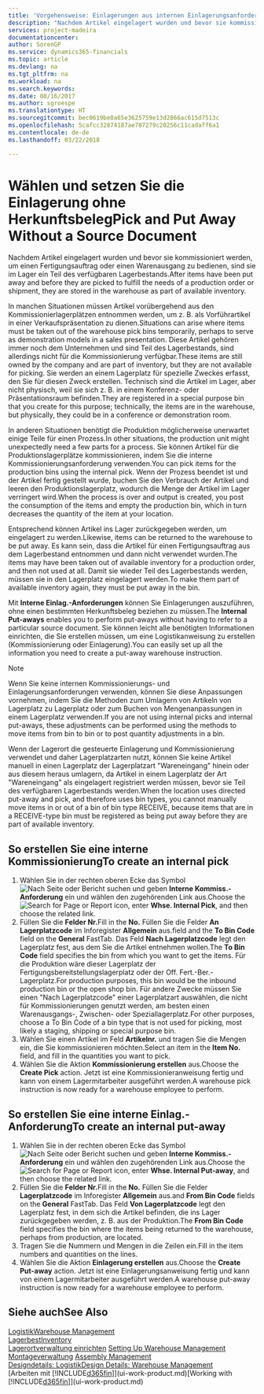 ```yaml
---
title: 'Vorgehensweise: Einlagerungen aus internen Einlagerungsanforderungen erstellen | Microsoft Docs'
description: "Nachdem Artikel eingelagert wurden und bevor sie kommissioniert werden, um einen Fertigungsauftrag oder einen Warenausgang zu bedienen, sind sie im Lager ein Teil des verfügbaren Lagerbestands."
services: project-madeira
documentationcenter: 
author: SorenGP
ms.service: dynamics365-financials
ms.topic: article
ms.devlang: na
ms.tgt_pltfrm: na
ms.workload: na
ms.search.keywords: 
ms.date: 08/16/2017
ms.author: sgroespe
ms.translationtype: HT
ms.sourcegitcommit: bec0619be0a65e3625759e13d2866ac615d7513c
ms.openlocfilehash: 5cafcc32874187ae787279c20256c11cadaff6a1
ms.contentlocale: de-de
ms.lasthandoff: 03/22/2018

---
```

# <a name="pick-and-put-away-without-a-source-document"></a><span data-ttu-id="8210c-103">Wählen und setzen Sie die Einlagerung ohne Herkunftsbeleg</span><span class="sxs-lookup"><span data-stu-id="8210c-103">Pick and Put Away Without a Source Document</span></span>
<span data-ttu-id="8210c-104">Nachdem Artikel eingelagert wurden und bevor sie kommissioniert werden, um einen Fertigungsauftrag oder einen Warenausgang zu bedienen, sind sie im Lager ein Teil des verfügbaren Lagerbestands.</span><span class="sxs-lookup"><span data-stu-id="8210c-104">After items have been put away and before they are picked to fulfill the needs of a production order or shipment, they are stored in the warehouse as part of available inventory.</span></span>  

<span data-ttu-id="8210c-105">In manchen Situationen müssen Artikel vorübergehend aus den Kommissionierlagerplätzen entnommen werden, um z. B. als Vorführartikel in einer Verkaufspräsentation zu dienen.</span><span class="sxs-lookup"><span data-stu-id="8210c-105">Situations can arise where items must be taken out of the warehouse pick bins temporarily, perhaps to serve as demonstration models in a sales presentation.</span></span> <span data-ttu-id="8210c-106">Diese Artikel gehören immer noch dem Unternehmen und sind Teil des Lagerbestands, sind allerdings nicht für die Kommissionierung verfügbar.</span><span class="sxs-lookup"><span data-stu-id="8210c-106">These items are still owned by the company and are part of inventory, but they are not available for picking.</span></span> <span data-ttu-id="8210c-107">Sie werden an einem Lagerplatz für spezielle Zweckes erfasst, den Sie für diesen Zweck erstellen. Technisch sind die Artikel im Lager, aber nicht physisch, weil sie sich z. B. in einem Konferenz- oder Präsentationsraum befinden.</span><span class="sxs-lookup"><span data-stu-id="8210c-107">They are registered in a special purpose bin that you create for this purpose; technically, the items are in the warehouse, but physically, they could be in a conference or demonstration room.</span></span>  

<span data-ttu-id="8210c-108">In anderen Situationen benötigt die Produktion möglicherweise unerwartet einige Teile für einen Prozess.</span><span class="sxs-lookup"><span data-stu-id="8210c-108">In other situations, the production unit might unexpectedly need a few parts for a process.</span></span> <span data-ttu-id="8210c-109">Sie können Artikel für die Produktionslagerplätze kommissionieren, indem Sie die interne Kommissionierungsanforderung verwenden.</span><span class="sxs-lookup"><span data-stu-id="8210c-109">You can pick items for the production bins using the internal pick.</span></span> <span data-ttu-id="8210c-110">Wenn der Prozess beendet ist und der Artikel fertig gestellt wurde, buchen Sie den Verbrauch der Artikel und leeren den Produktionslagerplatz, wodurch die Menge der Artikel im Lager verringert wird.</span><span class="sxs-lookup"><span data-stu-id="8210c-110">When the process is over and output is created, you post the consumption of the items and empty the production bin, which in turn decreases the quantity of the item at your location.</span></span>  

<span data-ttu-id="8210c-111">Entsprechend können Artikel ins Lager zurückgegeben werden, um eingelagert zu werden.</span><span class="sxs-lookup"><span data-stu-id="8210c-111">Likewise, items can be returned to the warehouse to be put away.</span></span> <span data-ttu-id="8210c-112">Es kann sein, dass die Artikel für einen Fertigungsauftrag aus dem Lagerbestand entnommen und dann nicht verwendet wurden.</span><span class="sxs-lookup"><span data-stu-id="8210c-112">The items may have been taken out of available inventory for a production order, and then not used at all.</span></span> <span data-ttu-id="8210c-113">Damit sie wieder Teil des Lagerbestands werden, müssen sie in den Lagerplatz eingelagert werden.</span><span class="sxs-lookup"><span data-stu-id="8210c-113">To make them part of available inventory again, they must be put away in the bin.</span></span>  

<span data-ttu-id="8210c-114">Mit **Interne Einlag.-Anforderungen** können Sie Einlagerungen auszuführen, ohne einen bestimmten Herkunftsbeleg beziehen zu müssen.</span><span class="sxs-lookup"><span data-stu-id="8210c-114">The **Internal Put-aways** enables you to perform put-aways without having to refer to a particular source document.</span></span> <span data-ttu-id="8210c-115">Sie können leicht alle benötigten Informationen einrichten, die Sie erstellen müssen, um eine Logistikanweisung zu erstellen (Kommissionierung oder Einlagerung).</span><span class="sxs-lookup"><span data-stu-id="8210c-115">You can easily set up all the information you need to create a put-away warehouse instruction.</span></span>  

> [!NOTE]  
>  <span data-ttu-id="8210c-116">Wenn Sie keine internen Kommissionierungs- und Einlagerungsanforderungen verwenden, können Sie diese Anpassungen vornehmen, indem Sie die Methoden zum Umlagern von Artikeln von Lagerplatz zu Lagerplatz oder zum Buchen von Mengenanpassungen in einem Lagerplatz verwenden.</span><span class="sxs-lookup"><span data-stu-id="8210c-116">If you are not using internal picks and internal put-aways, these adjustments can be performed using the methods to move items from bin to bin or to post quantity adjustments in a bin.</span></span>  
>   
>  <span data-ttu-id="8210c-117">Wenn der Lagerort die gesteuerte Einlagerung und Kommissionierung verwendet und daher Lagerplatzarten nutzt, können Sie keine Artikel manuell in einen Lagerplatz der Lagerplatzart "Wareneingang" hinein oder aus diesem heraus umlagern, da Artikel in einem Lagerplatz der Art "Wareneingang" als eingelagert registriert werden müssen, bevor sie Teil des verfügbaren Lagerbestands werden.</span><span class="sxs-lookup"><span data-stu-id="8210c-117">When the location uses directed put-away and pick, and therefore uses bin types, you cannot manually move items in or out of a bin of bin type RECEIVE, because items that are in a RECEIVE-type bin must be registered as being put away before they are part of available inventory.</span></span>  

## <a name="to-create-an-internal-pick"></a><span data-ttu-id="8210c-118">So erstellen Sie eine interne Kommissionierung</span><span class="sxs-lookup"><span data-stu-id="8210c-118">To create an internal pick</span></span>  
1.  <span data-ttu-id="8210c-119">Wählen Sie in der rechten oberen Ecke das Symbol ![Nach Seite oder Bericht suchen](media/ui-search/search_small.png "Nach Seite oder Bericht suchen") und geben **Interne Kommiss.-Anforderung** ein und wählen den zugehörenden Link aus.</span><span class="sxs-lookup"><span data-stu-id="8210c-119">Choose the ![Search for Page or Report](media/ui-search/search_small.png "Search for Page or Report icon") icon, enter **Whse. Internal Pick**, and then choose the related link.</span></span>  
2.  <span data-ttu-id="8210c-120">Füllen Sie die **Felder Nr.**</span><span class="sxs-lookup"><span data-stu-id="8210c-120">Fill in the **No.**</span></span> <span data-ttu-id="8210c-121">Füllen Sie die Felder **An Lagerplatzcode** im Inforegister **Allgemein** aus.</span><span class="sxs-lookup"><span data-stu-id="8210c-121">field and the **To Bin Code** field on the **General** FastTab.</span></span> <span data-ttu-id="8210c-122">Das Feld **Nach Lagerplatzcode** legt den Lagerplatz fest, aus dem Sie die Artikel entnehmen wollen.</span><span class="sxs-lookup"><span data-stu-id="8210c-122">The **To Bin Code** field specifies the bin from which you want to get the items.</span></span> <span data-ttu-id="8210c-123">Für die Produktion wäre dieser Lagerplatz der Fertigungsbereitstellungslagerplatz oder der Off. Fert.-Ber.-Lagerplatz.</span><span class="sxs-lookup"><span data-stu-id="8210c-123">For production purposes, this bin would be the inbound production bin or the open shop bin.</span></span> <span data-ttu-id="8210c-124">Für andere Zwecke müssen Sie einen "Nach Lagerplatzcode" einer Lagerplatzart auswählen, die nicht für Kommissionierungen genutzt werden, am besten einen Warenausgangs-, Zwischen- oder Speziallagerplatz.</span><span class="sxs-lookup"><span data-stu-id="8210c-124">For other purposes, choose a To Bin Code of a bin type that is not used for picking, most likely a staging, shipping or special purpose bin.</span></span>  
3.  <span data-ttu-id="8210c-125">Wählen Sie einen Artikel im Feld **Artikelnr.** und tragen Sie die Mengen ein, die Sie kommissionieren möchten.</span><span class="sxs-lookup"><span data-stu-id="8210c-125">Select an item in the **Item No.** field, and fill in the quantities you want to pick.</span></span>  
4. <span data-ttu-id="8210c-126">Wählen Sie die Aktion **Kommissionierung erstellen** aus.</span><span class="sxs-lookup"><span data-stu-id="8210c-126">Choose the **Create Pick** action.</span></span> <span data-ttu-id="8210c-127">Jetzt ist eine Kommissionieranweisung fertig und kann von einem Lagermitarbeiter ausgeführt werden.</span><span class="sxs-lookup"><span data-stu-id="8210c-127">A warehouse pick instruction is now ready for a warehouse employee to perform.</span></span>  

## <a name="to-create-an-internal-put-away"></a><span data-ttu-id="8210c-128">So erstellen Sie eine interne Einlag.-Anforderung</span><span class="sxs-lookup"><span data-stu-id="8210c-128">To create an internal put-away</span></span>  
1.  <span data-ttu-id="8210c-129">Wählen Sie in der rechten oberen Ecke das Symbol ![Nach Seite oder Bericht suchen](media/ui-search/search_small.png "Nach Seite oder Bericht suchen") und geben **Interne Kommiss.-Anforderung** ein und wählen den zugehörenden Link aus.</span><span class="sxs-lookup"><span data-stu-id="8210c-129">Choose the ![Search for Page or Report](media/ui-search/search_small.png "Search for Page or Report icon") icon, enter **Whse. Internal Put-away**, and then choose the related link.</span></span>  
2.  <span data-ttu-id="8210c-130">Füllen Sie die **Felder Nr.**</span><span class="sxs-lookup"><span data-stu-id="8210c-130">Fill in the **No.**</span></span> <span data-ttu-id="8210c-131">Füllen Sie die Felder **Lagerplatzcode** im Inforegister **Allgemein** aus.</span><span class="sxs-lookup"><span data-stu-id="8210c-131">and **From Bin Code** fields on the **General** FastTab.</span></span> <span data-ttu-id="8210c-132">Das Feld **Von Lagerplatzcode** legt den Lagerplatz fest, in dem sich die Artikel befinden, die ins Lager zurückgegeben werden, z. B. aus der Produktion.</span><span class="sxs-lookup"><span data-stu-id="8210c-132">The **From Bin Code** field specifies the bin where the items being returned to the warehouse, perhaps from production, are located.</span></span>  
3.  <span data-ttu-id="8210c-133">Tragen Sie die Nummern und Mengen in die Zeilen ein.</span><span class="sxs-lookup"><span data-stu-id="8210c-133">Fill in the item numbers and quantities on the lines.</span></span>  
4.  <span data-ttu-id="8210c-134">Wählen Sie die Aktion **Einlagerung erstellen** aus.</span><span class="sxs-lookup"><span data-stu-id="8210c-134">Choose the **Create Put-away** action.</span></span> <span data-ttu-id="8210c-135">Jetzt ist eine Einlagerungsanweisung fertig und kann von einem Lagermitarbeiter ausgeführt werden.</span><span class="sxs-lookup"><span data-stu-id="8210c-135">A warehouse put-away instruction is now ready for a warehouse employee to perform.</span></span>  

## <a name="see-also"></a><span data-ttu-id="8210c-136">Siehe auch</span><span class="sxs-lookup"><span data-stu-id="8210c-136">See Also</span></span>  
[<span data-ttu-id="8210c-137">Logistik</span><span class="sxs-lookup"><span data-stu-id="8210c-137">Warehouse Management</span></span>](warehouse-manage-warehouse.md)  
[<span data-ttu-id="8210c-138">Lagerbest</span><span class="sxs-lookup"><span data-stu-id="8210c-138">Inventory</span></span>](inventory-manage-inventory.md)  
<span data-ttu-id="8210c-139">[Lagerortverwaltung einrichten](warehouse-setup-warehouse.md)   </span><span class="sxs-lookup"><span data-stu-id="8210c-139">[Setting Up Warehouse Management](warehouse-setup-warehouse.md)   </span></span>  
<span data-ttu-id="8210c-140">[Montageverwaltung](assembly-assemble-items.md)  </span><span class="sxs-lookup"><span data-stu-id="8210c-140">[Assembly Management](assembly-assemble-items.md)  </span></span>  
[<span data-ttu-id="8210c-141">Designdetails: Logistik</span><span class="sxs-lookup"><span data-stu-id="8210c-141">Design Details: Warehouse Management</span></span>](design-details-warehouse-management.md)  
<span data-ttu-id="8210c-142">[Arbeiten mit [!INCLUDE[d365fin](includes/d365fin_md.md)]](ui-work-product.md)</span><span class="sxs-lookup"><span data-stu-id="8210c-142">[Working with [!INCLUDE[d365fin](includes/d365fin_md.md)]](ui-work-product.md)</span></span>

